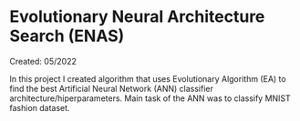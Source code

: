 # Evolutionary Neural Architecture Search (ENAS)

Created: 05/2022

In this project I created algorithm that uses Evolutionary Algorithm (EA) to find the best Artificial Neural Network (ANN) classifier architecture/hiperparameters. Main task of the ANN was to classify MNIST fashion dataset.
